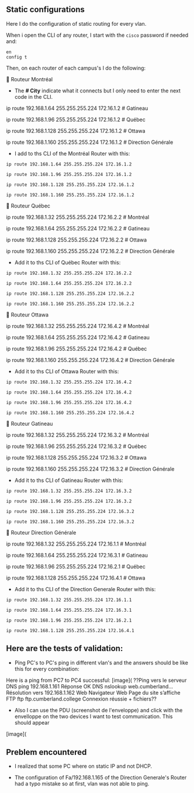 
## Static configurations

Here I do the configuration of static routing for every vlan.

When i open the CLI of any router, I start with the `cisco` password if needed and:
```
en
config t
```

Then, on each router of each campus's I do the following:


🔁 Routeur Montréal

- The **# City** indicate what it connects but I only need to enter the next code in the CLI.

ip route 192.168.1.64 255.255.255.224 172.16.1.2 # Gatineau

ip route 192.168.1.96 255.255.255.224 172.16.1.2 # Québec

ip route 192.168.1.128 255.255.255.224 172.16.1.2 # Ottawa

ip route 192.168.1.160 255.255.255.224 172.16.1.2 # Direction Générale

- I add to ths CLI of the Montréal Router with this:

```
ip route 192.168.1.64 255.255.255.224 172.16.1.2

ip route 192.168.1.96 255.255.255.224 172.16.1.2

ip route 192.168.1.128 255.255.255.224 172.16.1.2

ip route 192.168.1.160 255.255.255.224 172.16.1.2
```

🔁 Routeur Québec

ip route 192.168.1.32 255.255.255.224 172.16.2.2 # Montréal

ip route 192.168.1.64 255.255.255.224 172.16.2.2 # Gatineau

ip route 192.168.1.128 255.255.255.224 172.16.2.2 # Ottawa

ip route 192.168.1.160 255.255.255.224 172.16.2.2 # Direction Générale

- Add it to ths CLI of Québec Router with this:
```
ip route 192.168.1.32 255.255.255.224 172.16.2.2

ip route 192.168.1.64 255.255.255.224 172.16.2.2

ip route 192.168.1.128 255.255.255.224 172.16.2.2

ip route 192.168.1.160 255.255.255.224 172.16.2.2
```


🔁 Routeur Ottawa

ip route 192.168.1.32 255.255.255.224 172.16.4.2 # Montréal

ip route 192.168.1.64 255.255.255.224 172.16.4.2 # Gatineau

ip route 192.168.1.96 255.255.255.224 172.16.4.2 # Québec

ip route 192.168.1.160 255.255.255.224 172.16.4.2 # Direction Générale

- Add it to ths CLI of Ottawa Router with this:
```
ip route 192.168.1.32 255.255.255.224 172.16.4.2

ip route 192.168.1.64 255.255.255.224 172.16.4.2

ip route 192.168.1.96 255.255.255.224 172.16.4.2

ip route 192.168.1.160 255.255.255.224 172.16.4.2
```

🔁 Routeur Gatineau

ip route 192.168.1.32 255.255.255.224 172.16.3.2 # Montréal

ip route 192.168.1.96 255.255.255.224 172.16.3.2 # Québec

ip route 192.168.1.128 255.255.255.224 172.16.3.2 # Ottawa

ip route 192.168.1.160 255.255.255.224 172.16.3.2 # Direction Générale

- Add it to ths CLI of Gatineau Router with this:
```
ip route 192.168.1.32 255.255.255.224 172.16.3.2

ip route 192.168.1.96 255.255.255.224 172.16.3.2

ip route 192.168.1.128 255.255.255.224 172.16.3.2

ip route 192.168.1.160 255.255.255.224 172.16.3.2
```

🔁 Routeur Direction Générale

ip route 192.168.1.32 255.255.255.224 172.16.1.1 # Montréal

ip route 192.168.1.64 255.255.255.224 172.16.3.1 # Gatineau

ip route 192.168.1.96 255.255.255.224 172.16.2.1 # Québec

ip route 192.168.1.128 255.255.255.224 172.16.4.1 # Ottawa

- Add it to ths CLI of the Direction Generale Router with this:
```
ip route 192.168.1.32 255.255.255.224 172.16.1.1

ip route 192.168.1.64 255.255.255.224 172.16.3.1

ip route 192.168.1.96 255.255.255.224 172.16.2.1

ip route 192.168.1.128 255.255.255.224 172.16.4.1
```


## Here are the tests of validation:

- Ping PC's to PC's ping in different vlan's and the answers should be like this for every combination:

Here is a ping from PC7 to PC4 successful:
[image](
??Ping vers le serveur
DNS
ping 192.168.1.161 Réponse OK
DNS nslookup
web.cumberland... Résolution vers
192.168.1.162
Web Navigateur Web Page du site s’affiche
FTP ftp
ftp.cumberland.college Connexion réussie + fichiers??

- Also I can use the PDU (screenshot de l'enveloppe) and click with the envelloppe on the two devices I want to test communication. This should appear

[image](


## Preblem encountered

- I realized that some PC where on static IP and not DHCP.

- The configuration of Fa/192.168.1.165 of the Direction Generale's Router had a typo mistake so at first, vlan was not able to ping.
